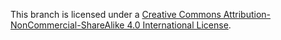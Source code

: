 This branch is licensed under a [Creative Commons Attribution-NonCommercial-ShareAlike 4.0 International License](http://creativecommons.org/licenses/by-nc-sa/4.0/).
